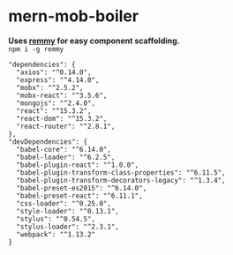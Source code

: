 # mern-mob-boiler

__Uses [remmy](https://www.npmjs.com/package/remmy) for easy component scaffolding.__  
`npm i -g remmy`

```
"dependencies": {
  "axios": "^0.14.0",
  "express": "^4.14.0",
  "mobx": "^2.5.2",
  "mobx-react": "^3.5.6",
  "mongojs": "^2.4.0",
  "react": "^15.3.2",
  "react-dom": "^15.3.2",
  "react-router": "^2.8.1",
},
"devDependencies": {
  "babel-core": "^6.14.0",
  "babel-loader": "^6.2.5",
  "babel-plugin-react": "^1.0.0",
  "babel-plugin-transform-class-properties": "^6.11.5",
  "babel-plugin-transform-decorators-legacy": "^1.3.4",
  "babel-preset-es2015": "^6.14.0",
  "babel-preset-react": "^6.11.1",
  "css-loader": "^0.25.0",
  "style-loader": "^0.13.1",
  "stylus": "^0.54.5",
  "stylus-loader": "^2.3.1",
  "webpack": "^1.13.2"
}
```
